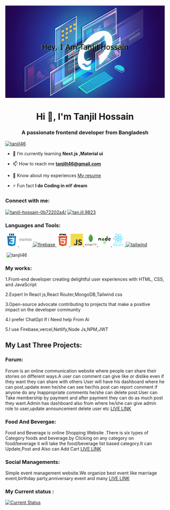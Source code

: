 ![logo](https://github.com/tanjil46/tanjil46/blob/main/1_b29pJKZqp6Jxb3rd9QlJiw%20(1)(1).jpg)

<h1 align="center">Hi 👋, I'm Tanjil Hossain</h1>

<h3 align="center">A passionate frontend developer from Bangladesh</h3>

<p align="left"> <a href="https://github.com/ryo-ma/github-profile-trophy"><img src="https://github-profile-trophy.vercel.app/?username=tanjil46" alt="tanjil46" /></a> </p>

- 🌱 I’m currently learning **Next.js ,Material ui**

- 📫 How to reach me **tanjilt46@gmail.com**

- 📄 Know about my experiences [My resume]([https://drive.google.com/file/d/1Y2_lIqreQsE6YQqpRHA4dEwbv6Wynu5f/view?usp=sharing])

- ⚡ Fun fact **I do Coding in mY dream**

<h3 align="left">Connect with me:</h3>
<p align="left">
<a href="https://linkedin.com/in/tanjil-hossain-0b72202a4/" target="blank"><img align="center" src="https://raw.githubusercontent.com/rahuldkjain/github-profile-readme-generator/master/src/images/icons/Social/linked-in-alt.svg" alt="tanjil-hossain-0b72202a4/" height="30" width="40" /></a>
<a href="https://fb.com/tan.jil.9823" target="blank"><img align="center" src="https://raw.githubusercontent.com/rahuldkjain/github-profile-readme-generator/master/src/images/icons/Social/facebook.svg" alt="tan.jil.9823" height="30" width="40" /></a>
</p>

<h3 align="left">Languages and Tools:</h3>
<p align="left"> <a href="https://www.w3schools.com/css/" target="_blank" rel="noreferrer"> <img src="https://raw.githubusercontent.com/devicons/devicon/master/icons/css3/css3-original-wordmark.svg" alt="css3" width="40" height="40"/> </a> <a href="https://expressjs.com" target="_blank" rel="noreferrer"> <img src="https://raw.githubusercontent.com/devicons/devicon/master/icons/express/express-original-wordmark.svg" alt="express" width="40" height="40"/> </a> <a href="https://firebase.google.com/" target="_blank" rel="noreferrer"> <img src="https://www.vectorlogo.zone/logos/firebase/firebase-icon.svg" alt="firebase" width="40" height="40"/> </a> <a href="https://www.w3.org/html/" target="_blank" rel="noreferrer"> <img src="https://raw.githubusercontent.com/devicons/devicon/master/icons/html5/html5-original-wordmark.svg" alt="html5" width="40" height="40"/> </a> <a href="https://developer.mozilla.org/en-US/docs/Web/JavaScript" target="_blank" rel="noreferrer"> <img src="https://raw.githubusercontent.com/devicons/devicon/master/icons/javascript/javascript-original.svg" alt="javascript" width="40" height="40"/> </a> <a href="https://www.mongodb.com/" target="_blank" rel="noreferrer"> <img src="https://raw.githubusercontent.com/devicons/devicon/master/icons/mongodb/mongodb-original-wordmark.svg" alt="mongodb" width="40" height="40"/> </a> <a href="https://nodejs.org" target="_blank" rel="noreferrer"> <img src="https://raw.githubusercontent.com/devicons/devicon/master/icons/nodejs/nodejs-original-wordmark.svg" alt="nodejs" width="40" height="40"/> </a> <a href="https://reactjs.org/" target="_blank" rel="noreferrer"> <img src="https://raw.githubusercontent.com/devicons/devicon/master/icons/react/react-original-wordmark.svg" alt="react" width="40" height="40"/> </a> <a href="https://tailwindcss.com/" target="_blank" rel="noreferrer"> <img src="https://www.vectorlogo.zone/logos/tailwindcss/tailwindcss-icon.svg" alt="tailwind" width="40" height="40"/> </a> </p>

<p>&nbsp;<img align="center" src="https://github-readme-stats.vercel.app/api?username=tanjil46&show_icons=true&locale=en" alt="tanjil46" /></p>

<h3 align="left">My works:</h3>
<p align="left">1.Front-end developer creating delightful user experiences with HTML, CSS, and JavaScript</p>
<p align="left">2.Expert In React js,React Router,MongoDB,Tailwind css</p>
<p align="left">3.Open-source advocate contributing to projects that make a positive impact on the developer community</p>
<p align="left">4.I prefer ChatGpt If i Need help From Ai</p>
<p align="left">5.I use Firebase,vercel,Netlify,Node Js,NPM,JWT</p>

<h2 align="left">My Last Three Projects:</h2>

<h3 align="left">Forum:</h3>
<p align="left">Forum is an online communication website where people can share their stories on different ways.A user can comment can give like or dislike even if they want they can share  with others User will have his dashboard where he can post,update even he/she can see her/his post can report comment if anyone do any Inappropriate comments he/she can delete post.User can Take membership by payment and after payment they can do as much post they want.Admin has dashboard also from where he/she can give admin role to user,update announcement delete user etc
  <a href="https://forum-online-6d608.web.app/" target="_blank" rel="noreferrer">LIVE LINK</a>
</p> 

<h3 align="left">Food And Bevergae:</h3>
<p align="left">Food and Beverage is online Shopping Website .There is  six types of Category foods and beverage.by Clicking on any category on food/beverage it will take the food/beverage list based category.It can Update,Post and Also can Add Cart
   <a href="https://food-beverage-user.web.app/" target="_blank" rel="noreferrer">LIVE LINK</a>
</p>

<h3 align="left">Social Managements:</h3>
<p align="left">Simple event management website.We organize best event like marriage event,birthday party,anniversary event and many
   <a href ="https://social-events-3507f.web.app/" target="_blank" rel="noreferrer">LIVE LINK</a>
</p>

<h3 align="left">My Current status :</h3>

[![Current Status](https://img.shields.io/badge/current%20status-%3CCOMMIT_Staus%3E-blue)](https://github.com/tanjil46/tanjil46)





